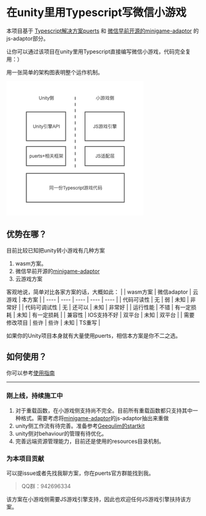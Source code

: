 # 在unity里用Typescript写微信小游戏

本项目基于 [Typescript解决方案puerts](https://github.com/Tencent/puerts) 和 [微信早前开源的minigame-adaptor](https://github.com/wechat-miniprogram/minigame-adaptor) 的js-adaptor部分。

让你可以通过该项目在unity里用Typescript直接编写微信小游戏，代码完全复用：）

用一张简单的架构图表明整个运作机制。

![arch](./doc/arch.png)


## 优势在哪？
目前比较已知把unity转小游戏有几种方案
1. wasm方案。
2. 微信早前开源的[minigame-adaptor](https://github.com/wechat-miniprogram/minigame-adaptor)
3. 云游戏方案

客观地说，简单对比各家方案的话，大概如此：
|               |  wasm方案   | 微信adaptor  |  云游戏    | 本方案  |
| ----          |  ----      | ----         |  ----     | ----   |
| 代码可读性      | 无         | 弱           | 未知       | 非常好  |
| 代码可调试性    | 无          | 还可以       | 未知       | 非常好  |
| 运行性能       | 不错        | 有一定损耗          | 未知     | 有一定损耗  |
| 兼容性         | IOS支持不好  | 双平台       | 未知       | 双平台  |
| 需要修改项目  | 些许         | 些许       | 未知        | TS重写 |

如果你的Unity项目本身就有大量使用puerts，相信本方案是你不二之选。

## 如何使用？
你可以参考[使用指南](./doc/quickstart.md)

------------------------------------------------------------------------

### 刚上线，持续施工中
1. 对于重载函数，在小游戏侧支持尚不完全。目前所有重载函数都只支持其中一种格式。需要考虑将[minigame-adaptor](https://github.com/wechat-miniprogram/minigame-adaptor)的js-adaptor抽出来重做
2. unity侧工作流有待完善。准备参考[Geequlim的startkit](https://github.com/Geequlim/puerts-starter-kit)
3. unity侧对behaviour的管理有待优化。
4. 完善远端资源管理能力，目前还是使用的resources目录机制。

### 为本项目贡献
可以提issue或者先找我聊方案，你在puerts官方群能找到我。
> QQ群：942696334

该方案在小游戏侧需要JS游戏引擎支持，因此也欢迎任何JS游戏引擎扶持该方案。